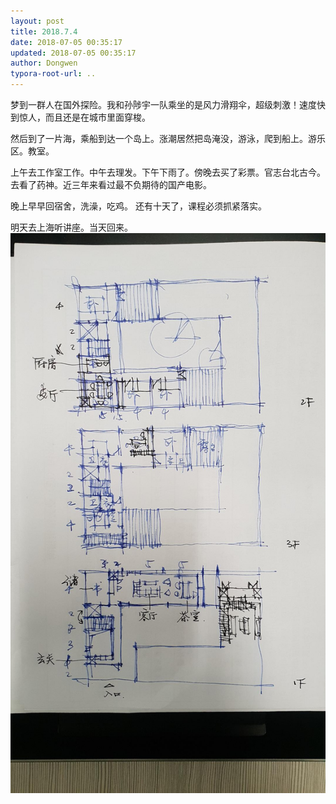 ```yaml
---
layout: post
title: 2018.7.4
date: 2018-07-05 00:35:17
updated: 2018-07-05 00:35:17
author: Dongwen
typora-root-url: ..
---
```




梦到一群人在国外探险。我和孙陟宇一队乘坐的是风力滑翔伞，超级刺激！速度快到惊人，而且还是在城市里面穿梭。

然后到了一片海，乘船到达一个岛上。涨潮居然把岛淹没，游泳，爬到船上。游乐区。教室。

上午去工作室工作。中午去理发。下午下雨了。傍晚去买了彩票。官志台北古今。去看了药神。近三年来看过最不负期待的国产电影。

晚上早早回宿舍，洗澡，吃鸡。
还有十天了，课程必须抓紧落实。

明天去上海听讲座。当天回来。 ![](/img/in-post/x51960777.jpg)

